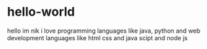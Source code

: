 # hello-world
hello im nik
i love programming languages like java, python
and web development languages like html css and java scipt 
and node js
